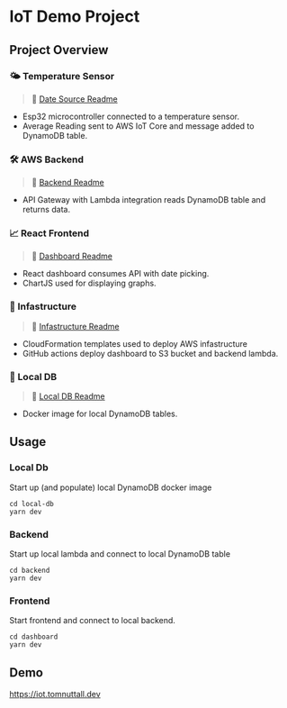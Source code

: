 # IoT Demo Project

## Project Overview

### :sun_behind_small_cloud: Temperature Sensor

> :book: [Date Source Readme](microcontroller/README.md)

- Esp32 microcontroller connected to a temperature sensor.
- Average Reading sent to AWS IoT Core and message added to DynamoDB table.

### 🛠️ AWS Backend

> :book: [Backend Readme](backend/README.md)

- API Gateway with Lambda integration reads DynamoDB table and returns data.

### 📈 React Frontend

> :book: [Dashboard Readme](dashboard/README.md)

- React dashboard consumes API with date picking.
- ChartJS used for displaying graphs.

### :bricks: Infastructure

> :book: [Infastructure Readme](infastructure/README.md)

- CloudFormation templates used to deploy AWS infastructure
- GitHub actions deploy dashboard to S3 bucket and backend lambda.

### :bricks: Local DB

> :book: [Local DB Readme](local-db/README.md)

- Docker image for local DynamoDB tables.

## Usage

### Local Db

Start up (and populate) local DynamoDB docker image

```
cd local-db
yarn dev
```

### Backend

Start up local lambda and connect to local DynamoDB table

```
cd backend
yarn dev
```

### Frontend

Start frontend and connect to local backend.

```
cd dashboard
yarn dev
```

## Demo

https://iot.tomnuttall.dev
